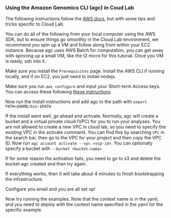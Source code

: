 ### Using the Amazon Genomics CLI (agc) in Coud Lab

The following instructions follow the [AWS docs](https://aws.github.io/amazon-genomics-cli/docs/), but with some tips and tricks specific to Cloud Lab.

You can do all of the following from your local computer using the AWS SDK, but to ensure things go smoothly in the Cloud Lab environment, we recommend you spin up a VM and follow along from within your EC2 instance.
Because agc uses AWS Batch for computation, you can get away with spinning up a small VM, like the t2 micro for this tutorial. Once you VM is ready, ssh into it.

Make sure you install the `Prerequisites` page. Install the AWS CLI if running locally, and if on EC2, you just need to install nodejs.

Make sure you run `aws configure` and input your Short-term Access keys. You can access these following [these instructions](docs/STAKs.md)

Now run the install instructions and add agc to the path with `export PATH=$HOME/bin:$PATH`

If the install went well, go ahead and activate. Normally, agc will create a bucket and a virtual private cloud (VPC) for you to run your analyses. You are not allowed to create a new VPC in cloud lab, so you need to specify the existing VPC in the activate command. You can find this by searching `VPC` in the search bar, then go to the VPC for your project and then copy the VPC ID.
Now run `agc account activate --vpc <vcp-id>`. You can optionally specify a bucket with `--bucket <bucket-name>`

If for some reason the activation fails, you need to go to s3 and delete the bucket agc created and then try again.

If everything works, then it will take about 4 minutes to finish bootstrapping the infrastructure. 

Configure you email and you are all set up!

Now try running the examples. Note that the context name is in the yaml, and you need to deploy with the context name specified in the yaml for the specific example.


